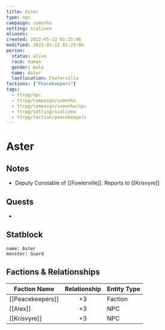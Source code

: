 ```yaml
---
title: Aster
type: npc
campaign: sumonho
setting: scalinea
aliases: 
created: 2022-05-22 01:25:06
modified: 2022-05-22 01:25:06
person:
  status: alive
  race: human
  gender: male
  name: Aster
  lastlocation: Fowlerville
factions: ["Peacekeepers"]
tags:
  - ttrpg/npc
  - ttrpg/campaign/sumonho
  - ttrpg/campaign/sumonho/npc
  - ttrpg/setting/scalinea
  - ttrpg/faction/peacekeepers
---
```


# Aster

## Notes

- Deputy Constable of [[Fowlerville]]. Reports to [[Krisvyre]]

## Quests

- 

## Statblock

```statblock
name: Aster
monster: Guard
```


## Factions & Relationships
| Faction Name     | Relationship | Entity Type |
| ---------------- |:------------:| ----------- |
| [[Peacekeepers]] |      +3      | Faction     |
| [[Alex]]         |      +3      | NPC         |
| [[Krisvyre]]     |      +3      | NPC         | 




